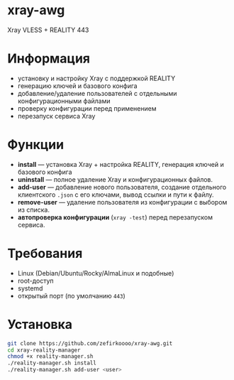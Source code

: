 # xray-awg
Xray VLESS + REALITY 443

# Информация
- установку и настройку Xray с поддержкой REALITY
- генерацию ключей и базового конфига
- добавление/удаление пользователей с отдельными конфигурационными файлами
- проверку конфигурации перед применением
- перезапуск сервиса Xray

# Функции
- **install** — установка Xray + настройка REALITY, генерация ключей и базового конфига
- **uninstall** — полное удаление Xray и конфигурационных файлов.
- **add-user** — добавление нового пользователя, создание отдельного клиентского `.json` с его ключами, вывод ссылки и пути к файлу.
- **remove-user** — удаление пользователя из конфигурации с выбором из списка.
- **автопроверка конфигурации** (`xray -test`) перед перезапуском сервиса.

# Требования 
- Linux (Debian/Ubuntu/Rocky/AlmaLinux и подобные)
- root-доступ
- systemd
- открытый порт (по умолчанию `443`)

# Установка
```bash
git clone https://github.com/zefirkoooo/xray-awg.git
cd xray-reality-manager
chmod +x reality-manager.sh
./reality-manager.sh install
./reality-manager.sh add-user <user>
